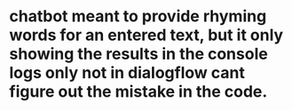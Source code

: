 # chatbot meant to provide rhyming words for an entered text, but it only showing the results in the console logs only not in dialogflow cant figure out the mistake in the code.

